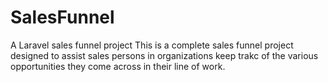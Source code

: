 # SalesFunnel
A Laravel sales funnel project
This is a complete sales funnel project designed to assist sales persons in organizations keep trakc of the various opportunities they come across in their line of work. 
